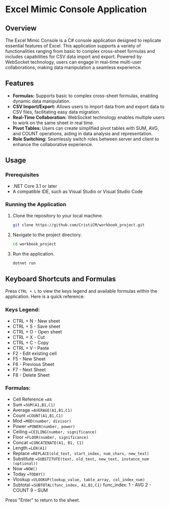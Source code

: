 # Excel Mimic Console Application

## Overview

The Excel Mimic Console is a C# console application designed to replicate essential features of Excel. This application supports a variety of functionalities ranging from basic to complex cross-sheet formulas and includes capabilities for CSV data import and export. Powered by WebSocket technology, users can engage in real-time multi-user collaborations, making data manipulation a seamless experience.

## Features

- **Formulas:** Supports basic to complex cross-sheet formulas, enabling dynamic data manipulation.
- **CSV Import/Export:** Allows users to import data from and export data to CSV files, facilitating easy data migration.
- **Real-Time Collaboration:** WebSocket technology enables multiple users to work on the same sheet in real time.
- **Pivot Tables:** Users can create simplified pivot tables with SUM, AVG, and COUNT operations, aiding in data analysis and representation.
- **Role Switching:** Seamlessly switch roles between server and client to enhance the collaborative experience.

## Usage

### Prerequisites

- .NET Core 3.1 or later
- A compatible IDE, such as Visual Studio or Visual Studio Code

### Running the Application

1. Clone the repository to your local machine.
   ```sh
   git clone https://github.com/CristiCM/workbook_project.git

2. Navigate to the project directory.
   ```sh
   cd workbook_project

3. Run the application.
   ```sh
   dotnet run

## Keyboard Shortcuts and Formulas

Press `CTRL + L` to view the keys legend and available formulas within the application. Here is a quick reference:

### Keys Legend:

- CTRL + N - New sheet
- CTRL + S - Save sheet
- CTRL + O - Open sheet
- CTRL + X - Cut
- CTRL + C - Copy
- CTRL + V - Paste
- F2 - Edit existing cell
- F5 - New Sheet
- F6 - Previous Sheet
- F7 - Next Sheet
- F8 - Delete Sheet


### Formulas:

- Cell Reference `=A4`
- Sum `=SUM(A1,B1,C1)`
- Average `=AVERAGE(A1,B1,C1)`
- Count `=COUNT(A1,B1,C1)`
- Mod `=MOD(number, divisor)`
- Power `=POWER(number, power)`
- Ceiling `=CEILING(number, significance)`
- Floor `=FLOOR(number, significance)`
- Concat `=CONCATENATE(A1, B1, C1)`
- Length `=LEN(A1)`
- Replace `=REPLACE(old_text, start_index, num_chars, new_text)`
- Substitute `=SUBSTITUTE(text, old_text, new_text, instance_num (optional))`
- Now `=NOW()`
- Today `=TODAY()`
- Vlookup `=VLOOKUP(lookup_value, table_array, col_index_num)`
- Subtotal `=SUBTOTAL(func_index, A1,B1,C1)`
func_index:
1 - AVG
2 - COUNT
9 - SUM

Press "Enter" to return to the sheet.
